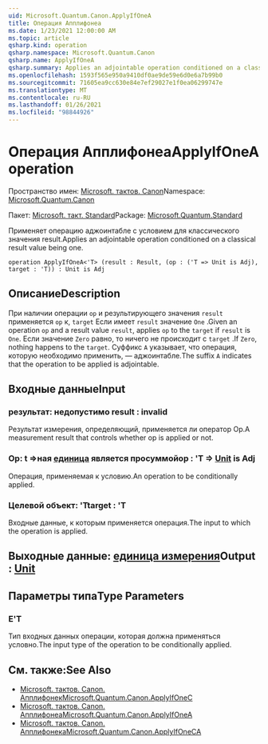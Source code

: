 ```yaml
---
uid: Microsoft.Quantum.Canon.ApplyIfOneA
title: Операция Апплифонеа
ms.date: 1/23/2021 12:00:00 AM
ms.topic: article
qsharp.kind: operation
qsharp.namespace: Microsoft.Quantum.Canon
qsharp.name: ApplyIfOneA
qsharp.summary: Applies an adjointable operation conditioned on a classical result value being one.
ms.openlocfilehash: 1593f565e950a9410df0ae9de59e6d0e6a7b99b0
ms.sourcegitcommit: 71605ea9cc630e84e7ef29027e1f0ea06299747e
ms.translationtype: MT
ms.contentlocale: ru-RU
ms.lasthandoff: 01/26/2021
ms.locfileid: "98844926"
---
```

# <a name="applyifonea-operation"></a><span data-ttu-id="965d3-102">Операция Апплифонеа</span><span class="sxs-lookup"><span data-stu-id="965d3-102">ApplyIfOneA operation</span></span>

<span data-ttu-id="965d3-103">Пространство имен: [Microsoft. тактов. Canon](xref:Microsoft.Quantum.Canon)</span><span class="sxs-lookup"><span data-stu-id="965d3-103">Namespace: [Microsoft.Quantum.Canon](xref:Microsoft.Quantum.Canon)</span></span>

<span data-ttu-id="965d3-104">Пакет: [Microsoft. такт. Standard](https://nuget.org/packages/Microsoft.Quantum.Standard)</span><span class="sxs-lookup"><span data-stu-id="965d3-104">Package: [Microsoft.Quantum.Standard](https://nuget.org/packages/Microsoft.Quantum.Standard)</span></span>


<span data-ttu-id="965d3-105">Применяет операцию аджоинтабле с условием для классического значения result.</span><span class="sxs-lookup"><span data-stu-id="965d3-105">Applies an adjointable operation conditioned on a classical result value being one.</span></span>

```qsharp
operation ApplyIfOneA<'T> (result : Result, (op : ('T => Unit is Adj), target : 'T)) : Unit is Adj
```


## <a name="description"></a><span data-ttu-id="965d3-106">Описание</span><span class="sxs-lookup"><span data-stu-id="965d3-106">Description</span></span>

<span data-ttu-id="965d3-107">При наличии операции `op` и результирующего значения `result` применяется `op` к, `target` Если имеет `result` значение `One` .</span><span class="sxs-lookup"><span data-stu-id="965d3-107">Given an operation `op` and a result value `result`, applies `op` to the `target` if `result` is `One`.</span></span> <span data-ttu-id="965d3-108">Если значение `Zero` равно, то ничего не происходит с `target` .</span><span class="sxs-lookup"><span data-stu-id="965d3-108">If `Zero`, nothing happens to the `target`.</span></span>
<span data-ttu-id="965d3-109">Суффикс `A` указывает, что операция, которую необходимо применить, — аджоинтабле.</span><span class="sxs-lookup"><span data-stu-id="965d3-109">The suffix `A` indicates that the operation to be applied is adjointable.</span></span>

## <a name="input"></a><span data-ttu-id="965d3-110">Входные данные</span><span class="sxs-lookup"><span data-stu-id="965d3-110">Input</span></span>

### <a name="result--__invalidresult__"></a><span data-ttu-id="965d3-111">результат: __недопустимо <Result>__</span><span class="sxs-lookup"><span data-stu-id="965d3-111">result : __invalid<Result>__</span></span>

<span data-ttu-id="965d3-112">Результат измерения, определяющий, применяется ли оператор Op.</span><span class="sxs-lookup"><span data-stu-id="965d3-112">A measurement result that controls whether op is applied or not.</span></span>


### <a name="op--t--unit--is-adj"></a><span data-ttu-id="965d3-113">Op: t =>ная [единица](xref:microsoft.quantum.lang-ref.unit)  является просуммой</span><span class="sxs-lookup"><span data-stu-id="965d3-113">op : 'T => [Unit](xref:microsoft.quantum.lang-ref.unit)  is Adj</span></span>

<span data-ttu-id="965d3-114">Операция, применяемая к условию.</span><span class="sxs-lookup"><span data-stu-id="965d3-114">An operation to be conditionally applied.</span></span>


### <a name="target--t"></a><span data-ttu-id="965d3-115">Целевой объект: 'T</span><span class="sxs-lookup"><span data-stu-id="965d3-115">target : 'T</span></span>

<span data-ttu-id="965d3-116">Входные данные, к которым применяется операция.</span><span class="sxs-lookup"><span data-stu-id="965d3-116">The input to which the operation is applied.</span></span>



## <a name="output--unit"></a><span data-ttu-id="965d3-117">Выходные данные: [единица измерения](xref:microsoft.quantum.lang-ref.unit)</span><span class="sxs-lookup"><span data-stu-id="965d3-117">Output : [Unit](xref:microsoft.quantum.lang-ref.unit)</span></span>



## <a name="type-parameters"></a><span data-ttu-id="965d3-118">Параметры типа</span><span class="sxs-lookup"><span data-stu-id="965d3-118">Type Parameters</span></span>

### <a name="t"></a><span data-ttu-id="965d3-119">Е</span><span class="sxs-lookup"><span data-stu-id="965d3-119">'T</span></span>

<span data-ttu-id="965d3-120">Тип входных данных операции, которая должна применяться условно.</span><span class="sxs-lookup"><span data-stu-id="965d3-120">The input type of the operation to be conditionally applied.</span></span>

## <a name="see-also"></a><span data-ttu-id="965d3-121">См. также:</span><span class="sxs-lookup"><span data-stu-id="965d3-121">See Also</span></span>

- [<span data-ttu-id="965d3-122">Microsoft. тактов. Canon. Апплифонек</span><span class="sxs-lookup"><span data-stu-id="965d3-122">Microsoft.Quantum.Canon.ApplyIfOneC</span></span>](xref:Microsoft.Quantum.Canon.ApplyIfOneC)
- [<span data-ttu-id="965d3-123">Microsoft. тактов. Canon. Апплифонеа</span><span class="sxs-lookup"><span data-stu-id="965d3-123">Microsoft.Quantum.Canon.ApplyIfOneA</span></span>](xref:Microsoft.Quantum.Canon.ApplyIfOneA)
- [<span data-ttu-id="965d3-124">Microsoft. тактов. Canon. Апплифонека</span><span class="sxs-lookup"><span data-stu-id="965d3-124">Microsoft.Quantum.Canon.ApplyIfOneCA</span></span>](xref:Microsoft.Quantum.Canon.ApplyIfOneCA)